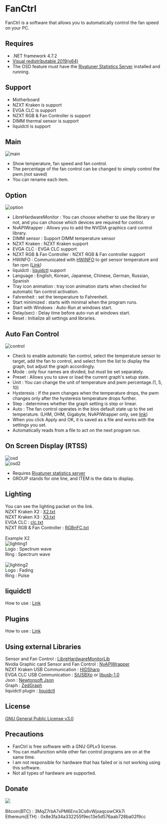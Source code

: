 # FanCtrl

FanCtrl is a software that allows you to automatically control the fan speed on your PC.<br>

## Requires
- .NET framework 4.7.2
- [Visual redistributable 2019(x64)][15]<br>
- The OSD feature must have the [Rivatuner Statistics Server][16] installed and running.<br>

## Support
- Motherboard<br>
- NZXT Kraken is support<br>
- EVGA CLC is support<br>
- NZXT RGB & Fan Controller is support<br>
- DIMM thermal sensor is support<br>
- liquidctl is support<br>

## Main
![main](https://user-images.githubusercontent.com/26077884/109589538-cef82800-7b4d-11eb-8904-3e083d65e5f7.png)<br>
- Show temperature, fan speed and fan control.<br>
- The percentage of the fan control can be changed to simply control the pwm.(not saved) <br>
- You can rename each item.<br>

## Option
![option](https://user-images.githubusercontent.com/26077884/203925307-8f2e9655-db3e-4821-967b-718bc861de10.png)<br>
- LibreHardwareMonitor : You can choose whether to use the library or not, and you can choose which devices are required for control.<br>
- NvAPIWrapper : Allows you to add the NVIDIA graphics card control library.<br>
- DIMM sensor : Support DIMM temperature sensor <br>
- NZXT Kraken : NZXT Kraken support<br>
- EVGA CLC : EVGA CLC support<br>
- NZXT RGB & Fan Controller : NZXT RGB & Fan controller support<br>
- HWiNFO : Communicated with [HWiNFO][17] to get sensor temperature and fan rpm ([Link][18]) <br>
- liquidctl : [liquidctl][19] support<br>
- Language : English, Korean, Japanese, Chinese, German, Russian, Spanish<br>
- Tray icon animation : tray icon animation starts when checked for automatic fan control activation.<br>
- Fahrenheit : set the temperature to Fahrenheit.<br>
- Start minimized : starts with minimal when the program runs.<br>
- Start with Windows : Auto-Run at windows start.<br>
- Delay(sec) : Delay time before auto-run at windows start.<br>
- Reset : Initialize all settings and libraries.<br>

## Auto Fan Control
![control](https://user-images.githubusercontent.com/26077884/109592420-99097280-7b52-11eb-88d8-55483dd935ad.png)<br>
- Check to enable automatic fan control, select the temperature sensor to target, add the fan to control, and select from the list to display the graph, but adjust the graph accordingly.<br>
- Mode : only four names are divided, but must be set separately.<br>
- Preset : Allows you to save or load the current graph's setup state.<br>
- Unit : You can change the unit of temperature and pwm percentage.(1, 5, 10) <br>
- Hysteresis : If the pwm changes when the temperature drops, the pwm changes only after the hysteresis temperature drops further.<br>
- Step : determines whether the graph setting is step or linear.<br>
- Auto : The fan control operates in the bios default state up to the set temperature. (LHM, OHM, Gigabyte, NvAPIWrapper only, see [link][18])<br>
- When you click Apply and OK, it is saved as a file and works with the settings you set.<br>
- Automatically reads from a file to act on the next program run.<br>

## On Screen Display (RTSS)
![osd](https://user-images.githubusercontent.com/26077884/109592729-1503ba80-7b53-11eb-9db2-6977f613c59d.png)<br>
![osd2](https://user-images.githubusercontent.com/26077884/109592732-16cd7e00-7b53-11eb-92bd-eb6b7321593f.png)<br>
- Requires [Rivatuner statistics server][16]<br>
- GROUP stands for one line, and ITEM is the data to display.<br>

## Lighting
You can see the lighting packet on the link.<Br>
NZXT Kraken X2 : [X2.txt][11]<br>
NZXT Kraken X3 : [X3.txt][12]<br>
EVGA CLC : [clc.txt][13]<br>
NZXT RGB & Fan Controller : [RGBnFC.txt][14]<br>
<br>
 Example X2<br>
 ![lighting1](https://user-images.githubusercontent.com/26077884/109592758-22b94000-7b53-11eb-9036-b0d69db31c51.png)<br>
Logo : Spectrum wave<br>
Ring : Spectrum wave<br>
<br>
![lighting2](https://user-images.githubusercontent.com/26077884/109592769-2947b780-7b53-11eb-868a-d17813774b12.png)<br>
Logo : Fading<br>
Ring : Pulse<br>

## liquidctl
How to use : [Link][20]

## Plugins
How to use : [Link][21]

## Using external Libraries
Sensor and Fan Control : [LibreHardwareMonitorLib][0]<br>
Nvidia Graphic card Sensor and Fan Control : [NvAPIWrapper][3]<br>
NZXT Kraken USB Communication : [HIDSharp][4]<br>
EVGA CLC USB Communication : [SiUSBXp][5] or [libusb-1.0][6]<br>
Json : [Newtonsoft Json][7]<br>
Graph : [ZedGraph][8]<br>
liquidctl plugin : [liquidctl][19]<br>

## License
[GNU General Public License v3.0][9]

## Precautions
 - FanCtrl is free software with a GNU GPLv3 license.<br>
 - You can malfunction while other fan control programs are on at the same time.<br>
 - I am not responsible for hardware that has failed or is not working using this software.<br>
 - Not all types of hardware are supported.<br>

## Donate
<a href="https://paypal.me/lich426" target="_blank"><img src="https://www.paypalobjects.com/webstatic/en_US/i/buttons/pp-acceptance-large.png"/></a></td></tr></table><!-- PayPal Logo --></a><br><br>
 Bitcoin(BTC) : 3MqZ7rbA7xPM6Enx3Cs6vWjxaqcowCKk7i<br>
 Ethereum(ETH) : 0x8e3fa34a332255f9ec13e5d576aab728ba02f9cc<br>

[0]: https://github.com/LibreHardwareMonitor/LibreHardwareMonitor
[1]: https://github.com/openhardwaremonitor/openhardwaremonitor
[2]: https://www.gigabyte.com/Support/Utility/Motherboard
[3]: https://github.com/falahati/NvAPIWrapper
[4]: https://www.zer7.com/software/hidsharp
[5]: https://www.silabs.com/products/development-tools/software/direct-access-drivers
[6]: https://libusb.info
[7]: https://www.newtonsoft.com/json
[8]: http://zedgraph.sourceforge.net/samples.html
[9]: https://github.com/lich426/FanCtrl/blob/master/LICENSE
[11]: https://github.com/lich426/FanCtrl/blob/master/Packet/X2.txt
[12]: https://github.com/lich426/FanCtrl/blob/master/Packet/X3.txt
[13]: https://github.com/lich426/FanCtrl/blob/master/Packet/clc.txt
[14]: https://github.com/lich426/FanCtrl/blob/master/Packet/RGBnFC.txt
[15]: https://support.microsoft.com/ko-kr/help/2977003/the-latest-supported-visual-c-downloads
[16]: https://www.guru3d.com/files-details/rtss-rivatuner-statistics-server-download.html
[17]: https://www.hwinfo.com
[18]: https://github.com/lich426/FanCtrl/releases/tag/v1.3.5
[19]: https://github.com/liquidctl/liquidctl
[20]: https://github.com/lich426/FanCtrl/releases/tag/v1.5.1
[21]: https://github.com/lich426/FanCtrl/blob/master/Plugin.md
